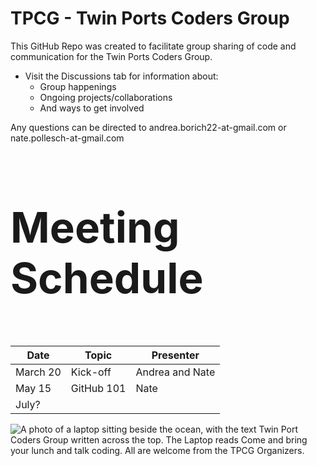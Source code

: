 
# TPCG - Twin Ports Coders Group
This GitHub Repo was created to facilitate group sharing of code and communication for the Twin Ports Coders Group.

+ Visit the Discussions tab for information about:
  + Group happenings
  + Ongoing projects/collaborations
  + And ways to get involved

Any questions can be directed to andrea.borich22-at-gmail.com or nate.pollesch-at-gmail.com

<dl style="font-size: 6vw; background-image: url('https://github.com/user-attachments/assets/1249b4a1-d082-45de-9965-59e93607faab');background-size: cover; margin: 0;"> 
  
### Meeting Schedule
| Date | Topic | Presenter |
|---|---|---|
|March 20|Kick-off|Andrea and Nate|
|May 15|GitHub 101|Nate|
|July?| | |

</dl>

![A photo of a laptop sitting beside the ocean, with the text Twin Port Coders Group written across the top. The Laptop reads Come and bring your lunch and talk coding. All are welcome from the TPCG Organizers.](https://github.com/user-attachments/assets/1249b4a1-d082-45de-9965-59e93607faab)




